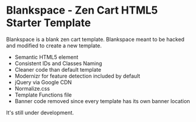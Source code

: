 # Blankspace - Zen Cart HTML5 Starter Template

Blankspace is a blank zen cart template. Blankspace meant to be hacked and modified to create a new template.

  - Semantic HTML5 element
  - Consistent IDs and Classes Naming
  - Cleaner code than default template
  - Modernizr for feature detection included by default
  - jQuery via Google CDN
  - Normalize.css
  - Template Functions file
  - Banner code removed since every template has its own banner location

It's still under development.
